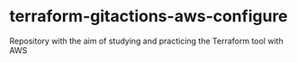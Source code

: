 # terraform-gitactions-aws-configure

Repository with the aim of studying and practicing the Terraform tool with AWS
